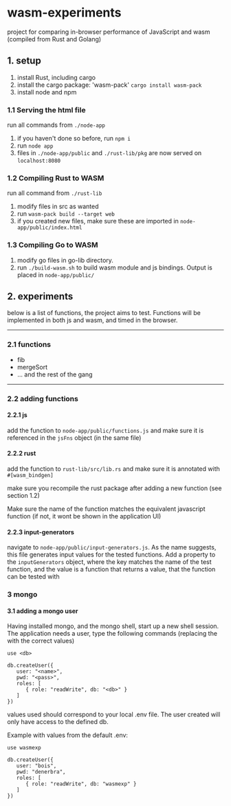 # wasm-experiments

project for comparing in-browser performance of JavaScript and wasm (compiled from Rust and Golang)

## 1. setup

1. install Rust, including cargo
2. install the cargo package: 'wasm-pack' ````cargo install wasm-pack````
3. install node and npm

### 1.1 Serving the html file
run all commands from ````./node-app````

1. if you haven't done so before, run ````npm i````
2. run ````node app````
3. files in ````./node-app/public```` and ````./rust-lib/pkg```` are now
   served on ````localhost:8080````

### 1.2 Compiling Rust to WASM
run all command from ````./rust-lib````

1. modify files in src as wanted
2. run ````wasm-pack build --target web````
3. if you created new files, make sure these are imported in ````node-app/public/index.html````

### 1.3 Compiling Go to WASM
1. modify go files in go-lib directory.
2. run `./build-wasm.sh` to build wasm module and js bindings. Output is placed in `node-app/public/`

## 2. experiments

below is a list of functions, the project aims to test. Functions
will be implemented in both js and wasm, and timed in the browser.

---
### 2.1 functions
- fib
- mergeSort
- ... and the rest of the gang

---
### 2.2 adding functions

#### 2.2.1 js 

add the function to ````node-app/public/functions.js```` and make sure it is referenced in the ````jsFns```` object (in the same file)

#### 2.2.2 rust

add the function to ````rust-lib/src/lib.rs```` and make sure it is annotated with ````#[wasm_bindgen]````

make sure you recompile the rust package after adding a new function (see section 1.2)

Make sure the name of the function matches the equivalent javascript function (if not, it wont
be shown in the application UI)

#### 2.2.3 input-generators

navigate to ````node-app/public/input-generators.js````. As the name suggests, this file generates input values for the tested functions. Add a property to the ````inputGenerators```` object, where the key matches  the name of the test function, and the value is a function that returns a value, that the function can be tested with

### 3 mongo

#### 3.1 adding a mongo user

Having installed mongo, and the mongo shell, start up a new shell session. The application needs a user, type the following commands (replacing the <tags> with the correct values)

````
use <db>

db.createUser({
   user: "<name>",
   pwd: "<pass>",
   roles: [
      { role: "readWrite", db: "<db>" }
   ]
})
````

values used should correspond to your local .env file. The user created will only have access to the defined db.

Example with values from the default .env:

````
use wasmexp

db.createUser({
   user: "bois",
   pwd: "denerbra",
   roles: [
      { role: "readWrite", db: "wasmexp" }
   ]
})
````